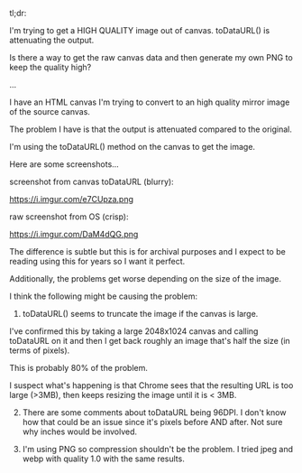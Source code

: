 tl;dr:

I'm trying to get a HIGH QUALITY image out of canvas.  toDataURL() is
attenuating the output.

Is there a way to get the raw canvas data and then generate my own PNG to
keep the quality high?

...

I have an HTML canvas I'm trying to convert to an high quality mirror image of
the source canvas.

The problem I have is that the output is attenuated compared to the original.

I'm using the toDataURL() method on the canvas to get the image.

Here are some screenshots...

screenshot from canvas toDataURL (blurry):

https://i.imgur.com/e7CUpza.png

raw screenshot from OS (crisp):

https://i.imgur.com/DaM4dQG.png

The difference is subtle but this is for archival purposes and I expect to be
reading using this for years so I want it perfect.

Additionally, the problems get worse depending on the size of the image.

I think the following might be causing the problem:

1.  toDataURL() seems to truncate the image if the canvas is large.

I've confirmed this by taking a large 2048x1024 canvas and calling toDataURL on
it and then I get back roughly an image that's half the size (in terms of
pixels).

This is probably 80% of the problem.

I suspect what's happening is that Chrome sees that the resulting URL is too
large (>3MB), then keeps resizing the image until it is < 3MB.

2.  There are some comments about toDataURL being 96DPI.  I don't know how that
could be an issue since it's pixels before AND after. Not sure why inches
would be involved.

3. I'm using PNG so compression shouldn't be the problem.  I tried jpeg and webp
with quality 1.0 with the same results.



